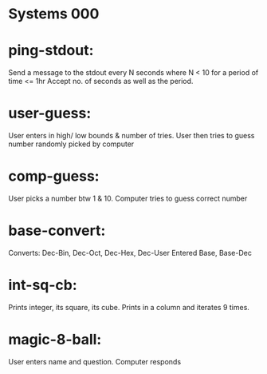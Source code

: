 # Systems 000

# ping-stdout:
Send a message to the stdout every N seconds where N < 10 for
a period of time <= 1hr
Accept no. of seconds as well as the period.

# user-guess:
User enters in high/ low bounds & number of tries.
User then tries to guess number randomly picked by computer

# comp-guess:
User picks a number btw 1 & 10.
Computer tries to guess correct number

# base-convert:
Converts: Dec-Bin, Dec-Oct, Dec-Hex, Dec-User Entered Base, Base-Dec

# int-sq-cb:
Prints integer, its square, its cube.
Prints in a column and iterates 9 times.

# magic-8-ball:
User enters name and question.  Computer responds
